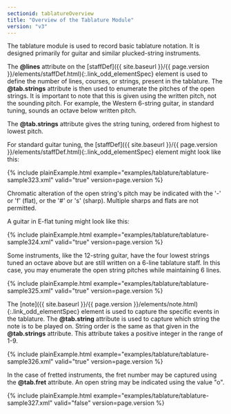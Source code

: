```yaml
---
sectionid: tablatureOverview
title: "Overview of the Tablature Module"
version: "v3"
---
```





The tablature module is used to record basic tablature notation. It is designed primarily
for
guitar and similar plucked-string instruments.

The **@lines** attribute on the [staffDef]({{ site.baseurl }}/{{ page.version }}/elements/staffDef.html){:.link_odd_elementSpec} element is used to
define the number of lines, courses, or strings, present in the tablature. The
**@tab.strings** attribute is then used to enumerate the pitches of the open strings.
It is important to note that this is given using the written pitch, not the sounding
pitch.
For example, the Western 6-string guitar, in standard tuning, sounds an octave below
written
pitch. 

The **@tab.strings** attribute gives the string tuning, ordered from highest to lowest
pitch.

For standard guitar tuning, the [staffDef]({{ site.baseurl }}/{{ page.version }}/elements/staffDef.html){:.link_odd_elementSpec} element might look like
this:

{% include plainExample.html example="examples/tablature/tablature-sample323.xml" valid="true" version=page.version %}

Chromatic alteration of the open string's pitch may be indicated with the '-' or 'f'
(flat),
or the '#' or 's' (sharp). Multiple sharps and flats are not permitted.

A guitar in E-flat tuning might look like this:

{% include plainExample.html example="examples/tablature/tablature-sample324.xml" valid="true" version=page.version %}

Some instruments, like the 12-string guitar, have the four lowest strings tuned an
octave
above but are still written on a 6-line tablature staff. In this case, you may enumerate
the
open string pitches while maintaining 6 lines.

{% include plainExample.html example="examples/tablature/tablature-sample325.xml" valid="true" version=page.version %}

The [note]({{ site.baseurl }}/{{ page.version }}/elements/note.html){:.link_odd_elementSpec} element is used to capture the specific events in the
tablature. The **@tab.string** attribute is used to capture which string the note is to
be played on. String order is the same as that given in the **@tab.strings** attribute.
This attribute takes a positive integer in the range of 1-9.

{% include plainExample.html example="examples/tablature/tablature-sample326.xml" valid="true" version=page.version %}

In the case of fretted instruments, the fret number may be captured using the
**@tab.fret** attribute. An open string may be indicated using the value "o". 

{% include plainExample.html example="examples/tablature/tablature-sample327.xml" valid="false" version=page.version %}


